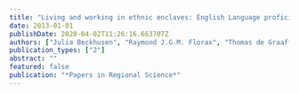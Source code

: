 ```yaml
---
title: "Living and working in ethnic enclaves: English Language proficiency of immigrants in US metropolitan areas"
date: 2013-01-01
publishDate: 2020-04-02T11:26:16.663707Z
authors: ["Julia Beckhusen", "Raymond J.G.M. Florax", "Thomas de Graaff", "Jacques Poot", "Brigitte S. Waldorf"]
publication_types: ["2"]
abstract: ""
featured: false
publication: "*Papers in Regional Science*"
---
```


